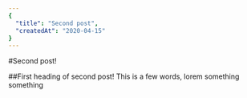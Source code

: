 ```yaml
---
{
  "title": "Second post",
  "createdAt": "2020-04-15"
}
---
```


#Second post!

##First heading of second post!
This is a few words, lorem something something
